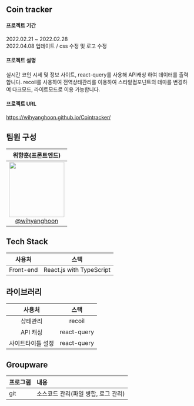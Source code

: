## Coin tracker

#### 프로젝트 기간
2022.02.21 ~ 2022.02.28<br />
2022.04.08 업데이트 / css 수정 및 로고 수정

#### 프로젝트 설명
실시간 코인 시세 및 정보 사이트,
react-query를 사용해 API캐싱 하여 데이터를 출력합니다.
recoil를 사용하여 전역상태관리를 이용하여 스타잍컴포넌트의 테마를 변경하여 다크모드, 라이트모드로 이용 가능합니다.

#### 프로젝트 URL
https://wihyanghoon.github.io/Cointracker/

## 팀원 구성
| **위향훈(프론트엔드)** |
| :------: |
| [<img src="https://user-images.githubusercontent.com/66665468/221801579-e6654496-2ef9-47cc-b8be-be606858025b.jpg" width=150> <br/> @wihyanghoon](https://github.com/wihyanghoon) |

## Tech Stack
|사용처|스택|
|:---:|:---:|
|Front-end|React.js with TypeScript|

## 라이브러리
|사용처|스택|
|:---:|:---:|
|상태관리|recoil|
|API 캐싱|react-query|
|사이트타이틀 설정|react-query|


## Groupware
|프로그램|내용|
|:---|:---|
|git|소스코드 관리(파일 병합, 로그 관리)|
